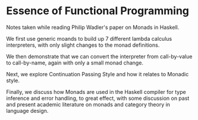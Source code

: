 # Essence of Functional Programming
Notes taken while reading Philip Wadler's paper on Monads in Haskell.

We first use generic moands to build up 7 different lambda calculus interpreters, with only slight changes to the monad definitions.

We then demonstrate that we can convert the interpreter from call-by-value to call-by-name, again with only a small monad change.

Next, we explore Continuation Passing Style and how it relates to Monadic style.

Finally, we discuss how Monads are used in the Haskell compiler for type inference and error handling, to great effect, with some discussion on past and present academic literature on monads and category theory in language design.
